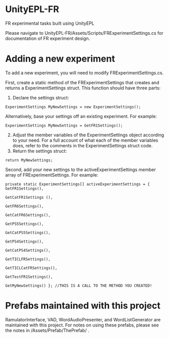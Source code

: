 # UnityEPL-FR
FR experimental tasks built using UnityEPL

Please navigate to UnityEPL-FR/Assets/Scripts/FRExperimentSettings.cs for documentation of FR experiment design.

# Adding a new experiment
To add a new experiment, you will need to modify FRExperimentSettings.cs.

First, create a static method of the FRExperimentSettings that creates and returns a ExperimentSettings struct.  This function should have three parts:
  1. Declare the settings struct:
```
ExperimentSettings MyNewSettings = new ExperimentSettings();
```
Alternatively, base your settings off an existing experiment.  For example:
     
```
ExperimentSettings MyNewSettings = GetFR1Settings();
```
  2. Adjust the member variables of the ExperimentSettings object according to your need.
        For a full account of what each of the member variables does, refer to the comments in the ExperimentSettings struct code.
  3. Return the settings struct:
```
return MyNewSettings;
```
        
Second, add your new settings to the activeExperimentSettings member array of FRExperimentSettings.  For example:
```
private static ExperimentSettings[] activeExperimentSettings = { GetFR1Settings(),
                                                                 GetCatFR1Settings (),
                                                                 GetFR6Settings(),
                                                                 GetCatFR6Settings(),
                                                                 GetPS5Settings(),
                                                                 GetCatPS5Settings(),
                                                                 GetPS4Settings(),
                                                                 GetCatPS4Settings(),
                                                                 GetTICLFRSettings(),
                                                                 GetTICLCatFRSettings(),
                                                                 GetTestFR1Settings(),
                                                                 GetMyNewSettings() }; //THIS IS A CALL TO THE METHOD YOU CREATED!
```

# Prefabs maintained with this project
RamulatorInterface, VAD, WordAudioPresenter, and WordListGenerator are maintained with this project.  For notes on using these prefabs, please see the notes in /Assets/Prefab/ThePrefab/ .
